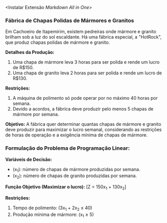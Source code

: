 <Instalar Extensão *Markdown All in One*>

### Fábrica de Chapas Polidas de Mármores e Granitos

Em Cachoeiro de Itapemirim, existem pedreiras onde mármore e granito brilham sob a luz do sol escaldante. Há uma fábrica especial, a "HotRock", que produz chapas polidas de mármore e granito.

**Detalhes da Produção:**
1. Uma chapa de mármore leva 3 horas para ser polida e rende um lucro de R$150.
2. Uma chapa de granito leva 2 horas para ser polida e rende um lucro de R$130.

**Restrições:**
1. A máquina de polimento só pode operar por no máximo 40 horas por semana.
2. Devido a acordos, a fábrica deve produzir pelo menos 5 chapas de mármore por semana.

**Objetivo:** 
A fábrica quer determinar quantas chapas de mármore e granito deve produzir para maximizar o lucro semanal, considerando as restrições de horas de operação e a exigência mínima de chapas de mármore.

### Formulação do Problema de Programação Linear:

**Variáveis de Decisão:**
- \(x<sub>1</sub>\): número de chapas de mármore produzidas por semana.
- \(x<sub>2</sub>\): número de chapas de granito produzidas por semana.

**Função Objetivo (Maximizar o lucro):**
\[Z = 150x<sub>1</sub> + 130x<sub>2</sub>\]

**Restrições:**
1. Tempo de polimento: \(3x<sub>1</sub> + 2x<sub>2</sub> $\le$ 40\)
2. Produção mínima de mármore: \(x<sub>1</sub> $\ge$ 5\)